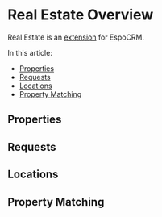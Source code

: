 # Real Estate Overview

Real Estate is an [extension](https://www.espocrm.com/extensions/real-estate/) for EspoCRM.

In this article:

* [Properties](#properties)
* [Requests](#requests)
* [Locations](#locations)
* [Property Matching](#property-matching)

## Properties

## Requests 

## Locations

## Property Matching
